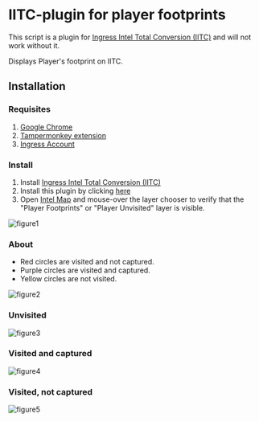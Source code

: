 # IITC-plugin for player footprints
This script is a plugin for [Ingress Intel Total Conversion (IITC)](https://iitc.app/) and will not work without it.

Displays Player's footprint on IITC.

## Installation
### Requisites

1. [Google Chrome](http://google.com/chrome)
2. [Tampermonkey extension](https://chrome.google.com/webstore/detail/tampermonkey/dhdgffkkebhmkfjojejmpbldmpobfkfo)
3. [Ingress Account](https://ingress.com/)

### Install

1. Install [Ingress Intel Total Conversion (IITC)](https://iitc.app/)
2. Install this plugin by clicking [here](https://raw.githubusercontent.com/tfunato/iitc-plugin-player-footprints/main/iitc-plugin-player-footprints.user.js?inline=false)
3. Open [Intel Map](https://intel.ingress.com/intel) and mouse-over the layer chooser to verify that the "Player Footprints" or "Player Unvisited" layer is visible.

![figure1](https://user-images.githubusercontent.com/69743/107774332-33f80380-6d82-11eb-9d4d-4372c7ac2031.png)

### About
* Red circles are visited and not captured.
* Purple circles are visited and captured.
* Yellow circles are not visited.

![figure2](https://user-images.githubusercontent.com/69743/107774342-35c1c700-6d82-11eb-91eb-e492a87d2cf9.png)


### Unvisited
![figure3](https://user-images.githubusercontent.com/69743/107774348-38242100-6d82-11eb-925b-49d53d96c173.png)

### Visited and captured

![figure4](https://user-images.githubusercontent.com/69743/107774349-38242100-6d82-11eb-8d39-c7bc433647b9.png)

### Visited, not captured
![figure5](https://user-images.githubusercontent.com/69743/107775229-5f2f2280-6d83-11eb-89f0-1fabaeb47bab.png)
